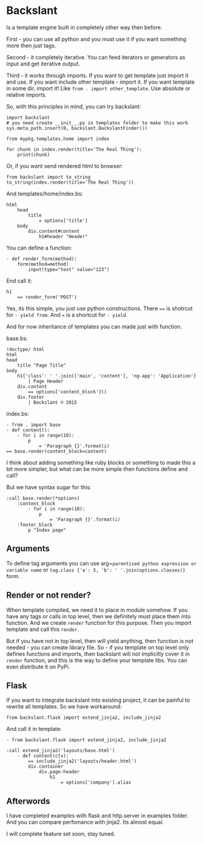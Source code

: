 Backslant
=========

Is a template engine built in completely other way then before.

First - you can use all python and you must use it if you want something more
then just tags.

Second - it completely iterative. You can feed iterators or generators as input and get iterative output.

Third - it works through imports. If you want to get template just import it and use. If you want include
other template - import it. If you want template in some dir, import it! Like ```from . import other_template```.
Use absolute or relative imports.

So, with this principles in mind, you can try backslant:

    import backslant
    # you need create __init__.py in templates folder to make this work
    sys.meta_path.insert(0, backslant.BackslantFinder())

    from mypkg.templates.home import index

    for chunk in index.render(title='The Real Thing'):
        print(chunk)

Or, if you want send rendered html to browser:

    from backslant import to_string
    to_string(index.render(title='The Real Thing'))

And templates/home/index.bs:

    html
        head
            title
                = options['title']
        body
            div.content#content
                h1#header "Header"

You can define a function:

    - def render_form(method):
        form(method=method)
            input(type="text" value="123")

End call it:

    h1
        == render_form('POST')

Yes, its this simple, you just use python constructions. There `==` is shotrcut for `- yield from`.
And `=` is a shortcut for `- yield`.

And for now inheritance of templates you can made just with function.

base.bs:

    !doctype/ html
    html
    head
        title "Page Title"
    body
        h1{'class': ' '.join(['main', 'content'], 'ng-app': 'Application'}
            | Page Header
        div.content
            == options['content_block']()
        div.footer
            | Backslant © 2015

index.bs:

    - from . import base
    - def content():
        - for i in range(10):
            p
                = 'Paragraph {}'.format(i)
    == base.render(content_block=content)

I think about adding something like ruby blocks or something to made this a bit more simpler, but
what can be more simple then functions define and call?

But we have syntax sugar for this:

    :call base.render(*options)
        :content_block
            - for i in range(10):
                p
                    = 'Paragraph {}'.format(i)
        :footer_block
            p "Index page"

Arguments
---------

To define tag arguments you can use arg=`parentised python expression or variable name` or
`tag.class {'a': 5, 'b': ' '.join(options.classes)}` form.


Render or not render?
---------------------

When template compiled, we need it to place in module somehow. If you have any tags or calls in top level,
then we definitely must place them into function. And we create `render` function for this purpose.
Then you import template and call this `render`.

But if you have not in top level, then will yield anything, then function is not needed - you can create library file.
So - if you template on top level only defines functions and imports, then backslant will not implicitly cover
it in `render` function, and this is the way to define your template libs. You can even distribute it on PyPi.


Flask
-----

If you want to integrate backslant into existing project, it can be painful to rewrite all templates. So
we have workaround:

    from backslant.flask import extend_jinja2, include_jinja2

And call it in template:

    - from backslant.flask import extend_jinja2, include_jinja2

    :call extend_jinja2('layouts/base.html')
        - def content(ctx):
            == include_jinja2('layouts/header.html')
            div.container
                div.page-header
                    h1
                        = options['company'].alias


Afterwords
----------

I have completed examples with flask and http.server in examples folder. And you can compare perfomance with jinja2.
Its almost equal.

I will complete feature set soon, stay tuned.
